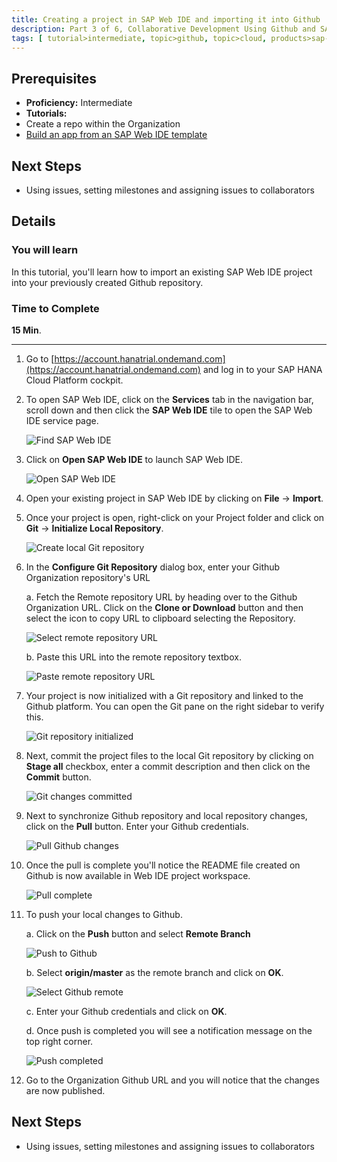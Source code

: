 ```yaml
---
title: Creating a project in SAP Web IDE and importing it into Github
description: Part 3 of 6, Collaborative Development Using Github and SAP Web IDE
tags: [ tutorial>intermediate, topic>github, topic>cloud, products>sap-hana, products>sap-web-ide, products>sap-hana-cloud-platform ]
---
```

## Prerequisites  
 - **Proficiency:** Intermediate
 - **Tutorials:** 
  - Create a repo within the Organization
  - [Build an app from an SAP Web IDE template](http://go.sap.com/developer/tutorials/hcp-template-mobile-web-app.html)

## Next Steps
 - Using issues, setting milestones and assigning issues to collaborators

## Details
### You will learn  
In this tutorial, you'll learn how to import an existing SAP Web IDE project into your previously created Github repository.

### Time to Complete
**15 Min**.

---

1. Go to [https://account.hanatrial.ondemand.com](https://account.hanatrial.ondemand.com) and log in to your SAP HANA Cloud Platform cockpit.

2. To open SAP Web IDE, click on the **Services** tab in the navigation bar, scroll down and then click the **SAP Web IDE** tile to open the SAP Web IDE service page.

    ![Find SAP Web IDE](p3_2.png)

3. Click on **Open SAP Web IDE** to launch SAP Web IDE.

    ![Open SAP Web IDE](p3_3.png)

4. Open your existing project in SAP Web IDE by clicking on **File** &rarr; **Import**.

5. Once your project is open, right-click on your Project folder and click on **Git** &rarr; **Initialize Local Repository**.

    ![Create local Git repository](p3_5.png)

6. In the **Configure Git Repository** dialog box, enter your Github Organization repository's URL

    a. Fetch the Remote repository URL by heading over to the Github Organization URL. Click on the **Clone or Download** button and then select the icon to copy URL to clipboard selecting the Repository.

    ![Select remote repository URL](p3_6a.png)

    b. Paste this URL into the remote repository textbox.

    ![Paste remote repository URL](p3_6b.png)

7. Your project is now initialized with a Git repository and linked to the Github platform. You can open the Git pane on the right sidebar to verify this.

    ![Git repository initialized](p3_7.png)

8. Next, commit the project files to the local Git repository by clicking on **Stage all** checkbox, enter a commit description and then click on the **Commit** button.

    ![Git changes committed](p3_8.png)
  
9. Next to synchronize Github repository and local repository changes, click on the **Pull** button. Enter your Github credentials.

    ![Pull Github changes](p3_9.png)

10. Once the pull is complete you'll notice the README file created on Github is now available in Web IDE project workspace.

    ![Pull complete](p3_10.png)

11. To push your local changes to Github.

    a. Click on the **Push** button and select **Remote Branch**

    ![Push to Github](p3_11a.png)

    b. Select **origin/master** as the remote branch and click on **OK**.

    ![Select Github remote](p3_11b.png)

    c. Enter your Github credentials and click on **OK**.

    d. Once push is completed you will see a notification message on the top right corner.

    ![Push completed](p3_11d.png)

12. Go to the Organization Github URL and you will notice that the changes are now published.


## Next Steps
 - Using issues, setting milestones and assigning issues to collaborators